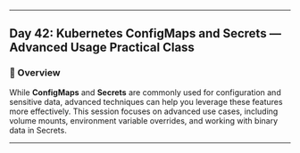 ﻿---

## Day 42: Kubernetes ConfigMaps and Secrets — Advanced Usage Practical Class

### 📘 Overview

While **ConfigMaps** and **Secrets** are commonly used for configuration and sensitive data, advanced techniques can help you leverage these features more effectively. This session focuses on advanced use cases, including volume mounts, environment variable overrides, and working with binary data in Secrets.

---